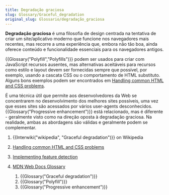 ```yaml
---
title: Degradação graciosa
slug: Glossary/Graceful_degradation
original_slug: Glossario/degradação_graciosa
---
```


**Degradação graciosa** é uma filosofia de design centrada na tentativa de criar um site/aplicativo moderno que funcione nos navegadores mais recentes, mas recorre a uma experiência que, embora não tão boa, ainda oferece conteúdo e funcionalidade essenciais para os navegadores antigos.

{{Glossary("Polyfill","Polyfills")}} podem ser usados para criar com JavaScript recursos ausentes, mas alternativas aceitáveis para recursos como estilo e layout devem ser fornecidas sempre que possível, por exemplo, usando a cascata CSS ou o comportamento de HTML substituto. Alguns bons exemplos podem ser encontrados em [Handling common HTML and CSS problems](/pt-BR/docs/Learn/Tools_and_testing/Cross_browser_testing/HTML_and_CSS).

É uma técnica útil que permite aos desenvolvedores da Web se concentrarem no desenvolvimento dos melhores sites possíveis, uma vez que esses sites são acessados por vários user-agents desconhecidos.
{{Glossary("Progressive enhancement")}} está relacionado, mas é diferente - geralmente visto como na direção oposta à degradação graciosa. Na realidade, ambas as abordagens são válidas e geralmente podem se complementar.

1. {{Interwiki("wikipedia", "Graceful degradation")}} on Wikipedia
2. [Handling common HTML and CSS problems](/pt-BR/docs/Learn/Tools_and_testing/Cross_browser_testing/HTML_and_CSS)
3. [Implementing feature detection](/pt-BR/docs/Learn/Tools_and_testing/Cross_browser_testing/Feature_detection)
4. [MDN Web Docs Glossary](/pt-BR/docs/Glossary)

    1. {{Glossary("Graceful degradation")}}
    2. {{Glossary("Polyfill")}}
    3. {{Glossary("Progressive enhancement")}}
